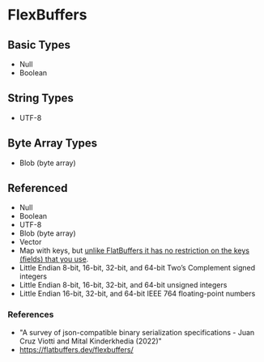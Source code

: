 # FlexBuffers

## Basic Types

* Null
* Boolean

## String Types

* UTF-8

## Byte Array Types

* Blob (byte array)

## Referenced

* Null
* Boolean
* UTF-8
* Blob (byte array)
* Vector
* Map with keys, but [unlike FlatBuffers it has no restriction on the keys (fields) that you use](https://flatbuffers.dev/flexbuffers/).
* Little Endian 8-bit, 16-bit, 32-bit, and 64-bit Two’s Complement signed integers
* Little Endian 8-bit, 16-bit, 32-bit, and 64-bit unsigned integers
* Little Endian 16-bit, 32-bit, and 64-bit IEEE 764 floating-point numbers

### References

* "A survey of json-compatible binary serialization specifications - Juan Cruz Viotti and Mital Kinderkhedia (2022)"
* https://flatbuffers.dev/flexbuffers/ 
